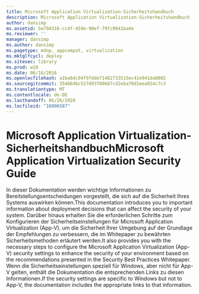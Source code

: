 ```yaml
---
title: Microsoft Application Virtualization-Sicherheitshandbuch
description: Microsoft Application Virtualization-Sicherheitshandbuch
author: dansimp
ms.assetid: 5e794316-cc4f-459e-90ef-79fc9841ba4e
ms.reviewer: ''
manager: dansimp
ms.author: dansimp
ms.pagetype: mdop, appcompat, virtualization
ms.mktglfcycl: deploy
ms.sitesec: library
ms.prod: w10
ms.date: 06/16/2016
ms.openlocfilehash: a1ba8dc94f9fdde71482733515ec41e941da8802
ms.sourcegitcommit: 354664bc527d93f80687cd2eba70d1eea024c7c3
ms.translationtype: MT
ms.contentlocale: de-DE
ms.lasthandoff: 06/26/2020
ms.locfileid: "10806587"
---
```

# <span data-ttu-id="c7156-103">Microsoft Application Virtualization-Sicherheitshandbuch</span><span class="sxs-lookup"><span data-stu-id="c7156-103">Microsoft Application Virtualization Security Guide</span></span>


<span data-ttu-id="c7156-104">In dieser Dokumentation werden wichtige Informationen zu Bereitstellungsentscheidungen vorgestellt, die sich auf die Sicherheit Ihres Systems auswirken können.</span><span class="sxs-lookup"><span data-stu-id="c7156-104">This documentation introduces you to important information about deployment decisions that can affect the security of your system.</span></span> <span data-ttu-id="c7156-105">Darüber hinaus erhalten Sie die erforderlichen Schritte zum Konfigurieren der Sicherheitseinstellungen für Microsoft Application Virtualization (App-V), um die Sicherheit Ihrer Umgebung auf der Grundlage der Empfehlungen zu verbessern, die im Whitepaper zu bewährten Sicherheitsmethoden erläutert werden.</span><span class="sxs-lookup"><span data-stu-id="c7156-105">It also provides you with the necessary steps to configure the Microsoft Application Virtualization (App-V) security settings to enhance the security of your environment based on the recommendations presented in the Security Best Practices Whitepaper.</span></span> <span data-ttu-id="c7156-106">Wenn die Sicherheitseinstellungen speziell für Windows, aber nicht für App-V gelten, enthält die Dokumentation die entsprechenden Links zu diesen Informationen.</span><span class="sxs-lookup"><span data-stu-id="c7156-106">If the security settings are specific to Windows but not to App-V, the documentation includes the appropriate links to that information.</span></span>

 

 





